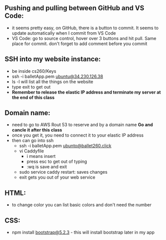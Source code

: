 ## Pushing and pulling between GitHub and VS Code:
- it seems pretty easy, on GitHub, there is a button to commit. It seems to update automatically when I commit from VS Code
- VS Code: go to source control, hover over 3 buttons and hit pull. Same place for commit. don't forget to add comment before you commit

## SSH into my website instance:
- be inside cs260/Keys
- ssh -i balletApp.pem ubuntu@34.230.126.38
- ls -l will list all the things on the website
- type exit to get out
- **Remember to release the elastic IP address and terminate my server at the end of this class**

## Domain name:
- need to go to AWS Rout 53 to reserve and by a domain name **Go and cancle it after this class**
- once you get it, you need to connect it to your elastic IP address
- then can go into ssh
  - ssh -i balletApp.pem ubunto@ballet260.click
  - vi Caddyfile
    - i means insert
    - press esc to get out of typing
    - :wq is save and exit
  - sudo service caddy restart: saves changes
  - exit gets you out of your web service

## HTML:
- to change color you can list basic colors and don't need the number

## CSS:
- npm install bootstrap@5.2.3 - this will install bootstrap later in my app
